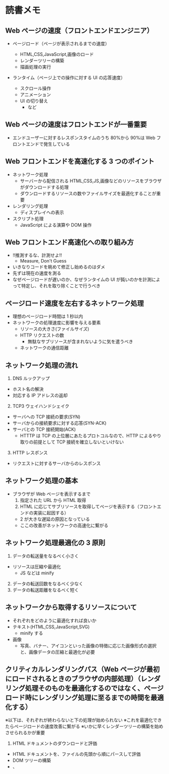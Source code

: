 # 読書メモ

## Web ページの速度（フロントエンドエンジニア）

- ページロード（ページが表示されるまでの速度）
  - HTML,CSS,JavaScript,画像のロード
  - レンダーツリーの構築
  - 描画処理の実行
- ランタイム（ページ上での操作に対する UI の応答速度）

  - スクロール操作
  - アニメーション
  - UI の切り替え
    - など

## Web ページの速度はフロントエンドが一番重要

- エンドユーザーに対するレスポンスタイムのうち 80%から 90%は Web フロントエンドで発生している

## Web フロントエンドを高速化する 3 つのポイント

- ネットワーク処理
  - サーバーから配信される HTML,CSS,JS,画像などのリソースをブラウザがダウンロードする処理
  - ダウンロードするリソースの数やファイルサイズを最適化することが重要
- レンダリング処理
  - ディスプレイへの表示
- スクリプト処理
  - JavaScript による演算や DOM 操作

## Web フロントエンド高速化への取り組み方

- !!推測するな、計測せよ!!
  - Measure, Don't Guess
- いきなりコードを眺めて修正し始めるのはダメ
- 先ずは現在の速度を測る
- なぜページロードが遅いのか、なぜランタイムの UI が鈍いのかを計測によって特定し、それを取り除くことで行うべき

## ページロード速度を左右するネットワーク処理

- 理想のページロード時間は 1 秒以内
- ネットワークの処理速度に影響を与える要素
  - リソースの大きさ(ファイルサイズ)
  - HTTP リクエストの数
    - 無駄なサブリソースが含まれないように気を遣うべき
  - ネットワークの通信距離

## ネットワーク処理の流れ

1. DNS ルックアップ

- ホスト名の解決
- 対応する IP アドレスの返却

2. TCP3 ウェイハンドシェイク

- サーバへの TCP 接続の要求(SYN)
- サーバからの接続要求に対する応答(SYN-ACK)
- サーバとの TCP 接続開始(ACK)
  - HTTTP は TCP の上位層にあたるプロトコルなので、HTTP によるやり取りの前提として TCP 接続を確立しないといけない

3. HTTP レスポンス

- リクエストに対するサーバからのレスポンス

## ネットワーク処理の基本

- ブラウザが Web ページを表示するまで
  1. 指定された URL から HTML 取得
  2. HTML に応じてサブリソースを取得してページを表示する（フロントエンドの実装に起因する）
  - 2 が大きな遅延の原因となっている
  - ここの改善がネットワークの高速化に繋がる

## ネットワーク処理最適化の 3 原則

1. データの転送量をなるべく小さく

- リソースは圧縮や最適化
  - JS などは minify

2. データの転送回数をなるべく少なく
3. データの転送距離をなるべく短く

## ネットワークから取得するリソースについて

- それぞれをどのように最適化すれば良いか
- テキスト(HTML,CSS,JavaScript,SVG)
  - minify する
- 画像
  - 写真、バナー、アイコンといった画像の特徴に応じた画像形式の選択と、画像データの圧縮と最適化が必要

## クリティカルレンダリングパス（Web ページが最初にロードされるときのブラウザの内部処理）（レンダリング処理そのものを最適化するのではなく、ページロード時にレンダリング処理に至るまでの時間を最適化する）

※以下は、それぞれが終わらないと下の処理が始められない
※これを最適化できたらページロードの速度改善に繋がる
※いかに早くレンダーツリーの構築を始めさせられるかが重要

1. HTML ドキュメントのダウンロードと評価

- HTML ドキュメントを、ファイルの先頭から順にパースして評価
- DOM ツリーの構築
- <link>、<script>、<img>などの記述に基づいてHTTPリクエストを繰り返す
- DOM ツリーは構築途中なので、レンダリング処理は開始されない

2. サブリソースのダウンロードと評価

- JS や CSS のロード中は、DOM ツリーに影響を与える可能性があるため、レンダリング処理をブロックする

3. レンダーツリーの構築とレンダリング

- 上記の工程で生成されたレンダーツリーをもとに画面上の要素位置の計算等が行われ、レンダリングされる

ここから！

## レンダリング過程の確認方法

- DevTool のフィルムストップ(Performance -> Screenshots をチェックした状態でページリロード)
  - サブリソースのロードやレンダーツリーの構築に応じて、ページがどの程度レンダリングされているかを計測する
  - ボトルネックを明らかにするのに使える

## ネットワーク処理の調査と計測

- DevTool の Network パネル

## プロダクトに応じた指標作り

- アプリによって適切な改善の方針は異なる
- 様々な指標を知って引き出しを増やしておくことで、それぞれのアプリで適切な指標を選択できるようになる
- 表示速度に対する間接的な指標
  - ページロードに関わるブラウザイベント
